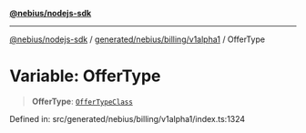 [**@nebius/nodejs-sdk**](../../../../../README.md)

***

[@nebius/nodejs-sdk](../../../../../README.md) / [generated/nebius/billing/v1alpha1](../README.md) / OfferType

# Variable: OfferType

> **OfferType**: [`OfferTypeClass`](../type-aliases/OfferTypeClass.md)

Defined in: src/generated/nebius/billing/v1alpha1/index.ts:1324
